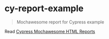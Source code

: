 # cy-report-example

> Mochawesome report for Cypress example

Read [Cypress Mochawesome HTML Reports](https://glebbahmutov.com/blog/cypress-mochawesome/)
